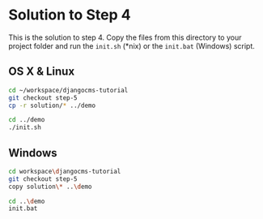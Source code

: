 Solution to Step 4
==================
This is the solution to step 4. Copy the files from this directory to your project folder and run the `init.sh` (*nix) or the `init.bat` (Windows) script.

OS X  & Linux
-------------

```bash
cd ~/workspace/djangocms-tutorial
git checkout step-5
cp -r solution/* ../demo

cd ../demo
./init.sh
```

Windows
-------

```bash
cd workspace\djangocms-tutorial
git checkout step-5
copy solution\* ..\demo

cd ..\demo
init.bat
```